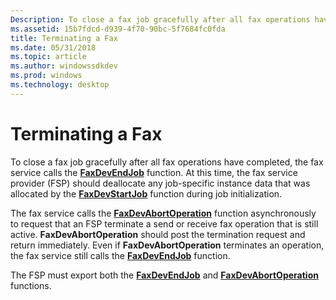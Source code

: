 ```yaml
---
Description: To close a fax job gracefully after all fax operations have completed, the fax service calls the FaxDevEndJob function.
ms.assetid: 15b7fdcd-d939-4f70-90bc-5f7684fc0fda
title: Terminating a Fax
ms.date: 05/31/2018
ms.topic: article
ms.author: windowssdkdev
ms.prod: windows
ms.technology: desktop
---
```


# Terminating a Fax

To close a fax job gracefully after all fax operations have completed, the fax service calls the [**FaxDevEndJob**](/windows/previous-versions/FaxDev/nf-faxdev-faxdevendjob?branch=master) function. At this time, the fax service provider (FSP) should deallocate any job-specific instance data that was allocated by the [**FaxDevStartJob**](/windows/previous-versions/FaxDev/nf-faxdev-faxdevstartjob?branch=master) function during job initialization.

The fax service calls the [**FaxDevAbortOperation**](/windows/previous-versions/FaxDev/nf-faxdev-faxdevabortoperation?branch=master) function asynchronously to request that an FSP terminate a send or receive fax operation that is still active. **FaxDevAbortOperation** should post the termination request and return immediately. Even if **FaxDevAbortOperation** terminates an operation, the fax service still calls the [**FaxDevEndJob**](/windows/previous-versions/FaxDev/nf-faxdev-faxdevendjob?branch=master) function.

The FSP must export both the [**FaxDevEndJob**](/windows/previous-versions/FaxDev/nf-faxdev-faxdevendjob?branch=master) and [**FaxDevAbortOperation**](/windows/previous-versions/FaxDev/nf-faxdev-faxdevabortoperation?branch=master) functions.

 

 



